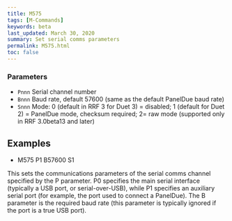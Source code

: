 ```yaml
---
title: M575
tags: [M-Commands] 
keywords: beta 
last_updated: March 30, 2020 
summary: Set serial comms parameters 
permalink: M575.html
toc: false 
---
```



### Parameters

* `Pnnn` Serial channel number
* `Bnnn` Baud rate, default 57600 (same as the default PanelDue baud rate)
* `Snnn` Mode: 0 (default in RRF 3 for Duet 3) = disabled; 1 (default for Duet 2) = PanelDue mode, checksum required; 2= raw mode (supported only in RRF 3.0beta13 and later)

## Examples

* M575 P1 B57600 S1

This sets the communications parameters of the serial comms channel specified by the P parameter. P0 specifies the main serial interface (typically a USB port, or serial-over-USB), while P1 specifies an auxiliary serial port (for example, the port used to connect a PanelDue). The B parameter is the required baud rate (this parameter is typically ignored if the port is a true USB port).

